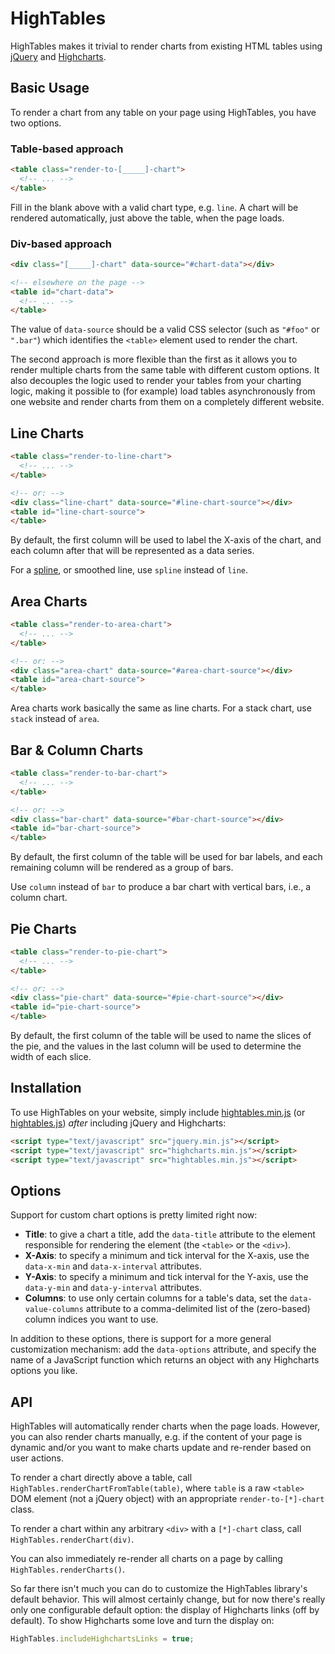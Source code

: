 HighTables
==========

HighTables makes it trivial to render charts from existing HTML tables using
[jQuery](http://jquery.com/) and [Highcharts](http://www.highcharts.com).

Basic Usage
-----------

To render a chart from any table on your page using HighTables, you have two options.

### Table-based approach

```html
<table class="render-to-[_____]-chart">
  <!-- ... -->
</table>
```

Fill in the blank above with a valid chart type, e.g. `line`. A chart will be rendered automatically, just above the table, when the page loads.

### Div-based approach

```html
<div class="[_____]-chart" data-source="#chart-data"></div>

<!-- elsewhere on the page -->
<table id="chart-data">
  <!-- ... -->
</table>
```

The value of `data-source` should be a valid CSS selector (such as `"#foo"` or `".bar"`) which identifies the `<table>` element used to render the chart.

The second approach is more flexible than the first as it allows you to render multiple charts from the same table with different custom options. It also decouples the logic used to render your tables from your charting logic, making it possible to (for example) load tables asynchronously from one website and render charts from them on a completely different website.

Line Charts
-----------

```html
<table class="render-to-line-chart">
  <!-- ... -->
</table>

<!-- or: -->
<div class="line-chart" data-source="#line-chart-source"></div>
<table id="line-chart-source">
</table>
```

By default, the first column will be used to label the X-axis of the chart, and each column after that will be represented as a data series.

For a [spline](http://en.wikipedia.org/wiki/Spline_%28mathematics%29), or smoothed line, use `spline` instead of `line`.

Area Charts
-----------

```html
<table class="render-to-area-chart">
  <!-- ... -->
</table>

<!-- or: -->
<div class="area-chart" data-source="#area-chart-source"></div>
<table id="area-chart-source">
</table>
```

Area charts work basically the same as line charts. For a stack chart, use `stack` instead of `area`.

Bar & Column Charts
-------------------

```html
<table class="render-to-bar-chart">
  <!-- ... -->
</table>

<!-- or: -->
<div class="bar-chart" data-source="#bar-chart-source"></div>
<table id="bar-chart-source">
</table>
```

By default, the first column of the table will be used for bar labels, and each remaining column will be rendered as a group of bars.

Use `column` instead of `bar` to produce a bar chart with vertical bars, i.e., a column chart.

Pie Charts
----------

```html
<table class="render-to-pie-chart">
  <!-- ... -->
</table>

<!-- or: -->
<div class="pie-chart" data-source="#pie-chart-source"></div>
<table id="pie-chart-source">
</table>
```

By default, the first column of the table will be used to name the slices of the pie, and the values in the last column will be used to determine the width of each slice.

Installation
------------

To use HighTables on your website, simply include [hightables.min.js](http://dtao.github.com/HighTables/hightables.min.js) (or [hightables.js](http://dtao.github.com/HighTables/hightables.js)) *after* including jQuery and Highcharts:

```html
<script type="text/javascript" src="jquery.min.js"></script>
<script type="text/javascript" src="highcharts.min.js"></script>
<script type="text/javascript" src="hightables.min.js"></script>
```

Options
-------

Support for custom chart options is pretty limited right now:

- **Title**: to give a chart a title, add the `data-title` attribute to the element responsible for rendering the element (the `<table>` or the `<div>`).
- **X-Axis**: to specify a minimum and tick interval for the X-axis, use the `data-x-min` and `data-x-interval` attributes.
- **Y-Axis**: to specify a minimum and tick interval for the Y-axis, use the `data-y-min` and `data-y-interval` attributes.
- **Columns**: to use only certain columns for a table's data, set the `data-value-columns` attribute to a comma-delimited list of the (zero-based) column indices you want to use.

In addition to these options, there is support for a more general customization mechanism: add the `data-options` attribute, and specify the name of a JavaScript function which returns an object with any Highcharts options you like.

API
---

HighTables will automatically render charts when the page loads. However, you can also render charts manually, e.g. if the content of your page is dynamic and/or you want to make charts update and re-render based on user actions.

To render a chart directly above a table, call `HighTables.renderChartFromTable(table)`, where `table` is a raw `<table>` DOM element (not a jQuery object) with an appropriate `render-to-[*]-chart` class.

To render a chart within any arbitrary `<div>` with a `[*]-chart` class, call `HighTables.renderChart(div)`.

You can also immediately re-render all charts on a page by calling `HighTables.renderCharts()`.

So far there isn't much you can do to customize the HighTables library's default behavior. This will almost certainly change, but for now there's really only one configurable default option: the display of Highcharts links (off by default). To show Highcharts some love and turn the display on:

```javascript
HighTables.includeHighchartsLinks = true;
```
